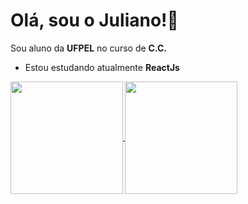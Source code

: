 <h1> Olá, sou o Juliano!👋 <br/> </h1>

Sou aluno da <b>UFPEL</b> no curso de <b>C.C.</b> 

<ul>
  <li/>Estou estudando atualmente <b>ReactJs 
</ul>
  
<a href="https://github.com/Juliano-hub">
  <img height="180em" align="center" src="https://github-readme-stats.vercel.app/api?username=Juliano-hub&show_icons=true&theme=tokyonight&include_all_commits=true&count_private=true"/>
</a>
<a href="https://github.com/Juliano-hub">
  <img height="180em" align="center" src="https://github-readme-stats.vercel.app/api/top-langs/?username=Juliano-hub&layout=compact&theme=tokyonight" />
</a>

<!--
**Juliano-hub/Juliano-hub** is a ✨ _special_ ✨ repository because its `README.md` (this file) appears on your GitHub profile.

Here are some ideas to get you started:

- 🔭 I’m currently working on ...
- 🌱 I’m currently learning ...
- 👯 I’m looking to collaborate on ...
- 🤔 I’m looking for help with ...
- 💬 Ask me about ...
- 📫 How to reach me: ...
- 😄 Pronouns: ...
- ⚡ Fun fact: ...
-->
